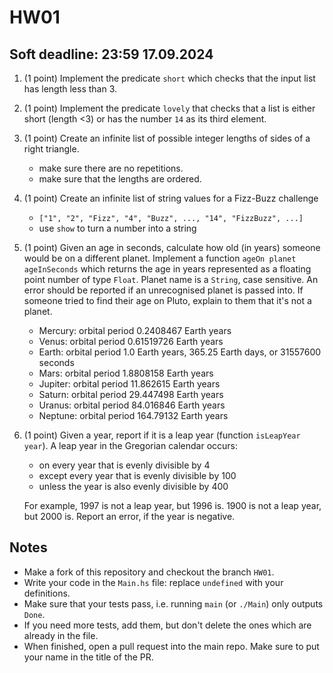 # HW01
## Soft deadline: 23:59 17.09.2024

1. (1 point) Implement the predicate `short` which checks that the input list has length less than 3. 

2. (1 point) Implement the predicate `lovely` that checks that a list is either short (length <3) or has the number `14` as its third element. 

3. (1 point) Create an infinite list of possible integer lengths of sides of a right triangle.
    * make sure there are no repetitions.
    * make sure that the lengths are ordered.

4. (1 point) Create an infinite list of string values for a Fizz-Buzz challenge
    * `["1", "2", "Fizz", "4", "Buzz", ..., "14", "FizzBuzz", ...]`
    *  use `show` to turn a number into a string

5. (1 point) Given an age in seconds, calculate how old (in years) someone would be on a different planet. Implement a function `ageOn planet ageInSeconds` which returns the age in years represented as a floating point number of type `Float`. Planet name is a `String`, case sensitive. An error should be reported if an unrecognised planet is passed into. If someone tried to find their age on Pluto, explain to them that it's not a planet. 

   * Mercury: orbital period 0.2408467 Earth years
   * Venus: orbital period 0.61519726 Earth years
   * Earth: orbital period 1.0 Earth years, 365.25 Earth days, or 31557600 seconds
   * Mars: orbital period 1.8808158 Earth years
   * Jupiter: orbital period 11.862615 Earth years
   * Saturn: orbital period 29.447498 Earth years
   * Uranus: orbital period 84.016846 Earth years
   * Neptune: orbital period 164.79132 Earth years

6. (1 point) Given a year, report if it is a leap year (function `isLeapYear year`). A leap year in the Gregorian calendar occurs:

   * on every year that is evenly divisible by 4
   * except every year that is evenly divisible by 100
   * unless the year is also evenly divisible by 400

   For example, 1997 is not a leap year, but 1996 is. 1900 is not a leap year, but 2000 is. Report an error, if the year is negative. 

## Notes 

* Make a fork of this repository and checkout the branch `HW01`.
* Write your code in the `Main.hs` file: replace `undefined` with your definitions.
* Make sure that your tests pass, i.e. running `main` (or `./Main`) only outputs `Done`.
* If you need more tests, add them, but don't delete the ones which are already in the file. 
* When finished, open a pull request into the main repo. Make sure to put your name in the title of the PR.  